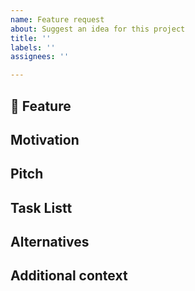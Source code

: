 ```yaml
---
name: Feature request
about: Suggest an idea for this project
title: ''
labels: ''
assignees: ''

---
```


## 🚀 Feature 
<!-- A clear and concise description of what the problem is. -->

## Motivation

## Pitch

## Task Listt

## Alternatives
<!-- Describe alternatives you've considered  -->
<!-- A clear and concise description of any alternative solutions or features you've considered.  -->

## Additional context
<!-- Add any other context or screenshots about the feature request here. -->

